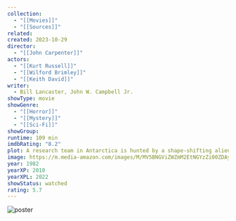 ```yaml
---
collection:
  - "[[Movies]]"
  - "[[Sources]]"
related: 
created: 2023-10-29
director:
  - "[[John Carpenter]]"
actors:
  - "[[Kurt Russell]]"
  - "[[Wilford Brimley]]"
  - "[[Keith David]]"
writer:
  - Bill Lancaster, John W. Campbell Jr.
showType: movie
showGenre:
  - "[[Horror]]"
  - "[[Mystery]]"
  - "[[Sci-Fi]]"
showGroup: 
runtime: 109 min
imdbRating: "8.2"
plot: A research team in Antarctica is hunted by a shape-shifting alien that assumes the appearance of its victims.
image: https://m.media-amazon.com/images/M/MV5BNGViZWZmM2EtNGYzZi00ZDAyLTk3ODMtNzIyZTBjN2Y1NmM1XkEyXkFqcGdeQXVyNTAyODkwOQ@@._V1_SX300.jpg
year: 1982
yearXP: 2010
yearXPL: 2022
showStatus: watched
rating: 5.7
---
```

![poster](https://m.media-amazon.com/images/M/MV5BNGViZWZmM2EtNGYzZi00ZDAyLTk3ODMtNzIyZTBjN2Y1NmM1XkEyXkFqcGdeQXVyNTAyODkwOQ@@._V1_SX300.jpg)

